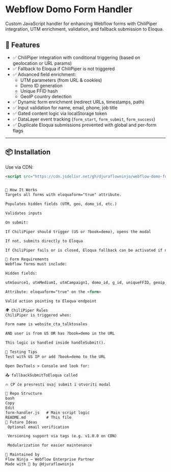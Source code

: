 # Webflow Domo Form Handler

Custom JavaScript handler for enhancing Webflow forms with ChiliPiper integration, UTM enrichment, validation, and fallback submission to Eloqua.

## 🚀 Features

- ✅ ChiliPiper integration with conditional triggering (based on geolocation or URL params)
- ✅ Fallback to Eloqua if ChiliPiper is not triggered
- ✅ Advanced field enrichment:
  - UTM parameters (from URL & cookies)
  - Domo ID generation
  - Unique FFID hash
  - GeoIP country detection
- ✅ Dynamic form enrichment (redirect URLs, timestamps, path)
- ✅ Input validation for name, email, phone, job title
- ✅ Gated content logic via localStorage token
- ✅ DataLayer event tracking (`form_start`, `form_submit`, `form_success`)
- ✅ Duplicate Eloqua submissions prevented with global and per-form flags

---

## 📦 Installation

Use via CDN:

```html
<script src="https://cdn.jsdelivr.net/gh/djuraflowninja/webflow-domo-form-handler@main/form-handler.js"></script>


🔧 How It Works
Targets all forms with eloquaform="true" attribute.

Populates hidden fields (UTM, geo, domo_id, etc.)

Validates inputs

On submit:

If ChiliPiper should trigger (US or ?book=demo), opens the modal

If not, submits directly to Eloqua

If ChiliPiper fails or is closed, Eloqua fallback can be activated if needed.

🧾 Form Requirements
Webflow forms must include:

Hidden fields:

utmSource1, utmMedium1, utmCampaign1, domo_id, g_id, uniqueFFID, geoip_country_code, contentURL1, pathName1, etc.

Attribute: eloquaform="true" on the <form>

Valid action pointing to Eloqua endpoint

🌍 ChiliPiper Rules
ChiliPiper is triggered when:

Form name is website_cta_talktosales

AND user is from US OR has ?book=demo in the URL

This logic is handled inside handleSubmit().

🧪 Testing Tips
Test with US IP or add ?book=demo to the URL

Open DevTools > Console and look for:

📤 fallbackSubmitToEloqua called

🔥 CP će presresti ovaj submit i otvoriti modal

📁 Repo Structure
bash
Copy
Edit
form-handler.js   # Main script logic
README.md         # This file
🔮 Future Ideas
 Optional email verification

 Versioning support via tags (e.g. v1.0.0 on CDN)

 Modularization for easier maintenance

🧠 Maintained by
Flow Ninja – Webflow Enterprise Partner
Made with 🧡 by @djuraflowninja

